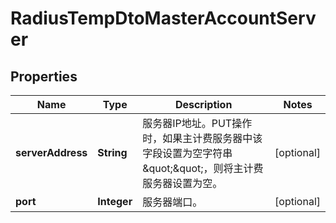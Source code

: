 
# RadiusTempDtoMasterAccountServer

## Properties
Name | Type | Description | Notes
------------ | ------------- | ------------- | -------------
**serverAddress** | **String** | 服务器IP地址。PUT操作时，如果主计费服务器中该字段设置为空字符串\&quot;\&quot;，则将主计费服务器设置为空。 |  [optional]
**port** | **Integer** | 服务器端口。 |  [optional]



